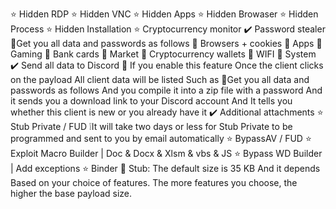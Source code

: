 ⭐️ Hidden RDP ⭐️ Hidden VNC ⭐️ Hidden Apps ⭐️ Hidden Browaser ⭐️ Hidden Process ⭐️ Hidden Installation ⭐️ Cryptocurrency monitor ✔️ Password stealer 🔐Get you all data and passwords as follows 🔑 Browsers + cookies 🔑 Apps 🔑 Gaming 🔑 Bank cards 🔑 Market 🔑 Cryptocurrency wallets 🔑 WIFI 🔑 System ✔️ Send all data to Discord 🔔 If you enable this feature Once the client clicks on the payload All client data will be listed Such as 🔐Get you all data and passwords as follows And you compile it into a zip file with a password And it sends you a download link to your Discord account And It tells you whether this client is new or you already have it ✔️ Additional attachments ⭐️ Stub Private / FUD ❕It will take two days or less for Stub Private to be programmed and sent to you by email automatically ⭐️ BypassAV / FUD
⭐️ Exploit Macro Builder | Doc & Docx & Xlsm & vbs & JS ⭐️ Bypass WD Builder | Add exceptions ⭐️ Binder 🐳 Stub: The default size is 35 KB And it depends Based on your choice of features. The more features you choose, the higher the base payload size.
